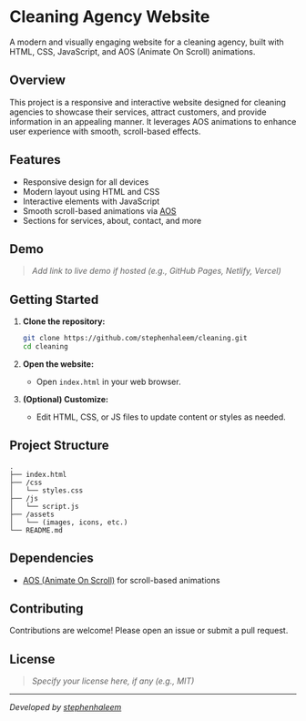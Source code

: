 # Cleaning Agency Website

A modern and visually engaging website for a cleaning agency, built with HTML, CSS, JavaScript, and AOS (Animate On Scroll) animations.

## Overview

This project is a responsive and interactive website designed for cleaning agencies to showcase their services, attract customers, and provide information in an appealing manner. It leverages AOS animations to enhance user experience with smooth, scroll-based effects.

## Features

- Responsive design for all devices
- Modern layout using HTML and CSS
- Interactive elements with JavaScript
- Smooth scroll-based animations via [AOS](https://michalsnik.github.io/aos/)
- Sections for services, about, contact, and more

## Demo

> _Add link to live demo if hosted (e.g., GitHub Pages, Netlify, Vercel)_

## Getting Started

1. **Clone the repository:**
   ```bash
   git clone https://github.com/stephenhaleem/cleaning.git
   cd cleaning
   ```

2. **Open the website:**
   - Open `index.html` in your web browser.

3. **(Optional) Customize:**
   - Edit HTML, CSS, or JS files to update content or styles as needed.

## Project Structure

```
.
├── index.html
├── /css
│   └── styles.css
├── /js
│   └── script.js
├── /assets
│   └── (images, icons, etc.)
└── README.md
```

## Dependencies

- [AOS (Animate On Scroll)](https://michalsnik.github.io/aos/) for scroll-based animations

## Contributing

Contributions are welcome! Please open an issue or submit a pull request.

## License

> _Specify your license here, if any (e.g., MIT)_

---

_Developed by [stephenhaleem](https://github.com/stephenhaleem)_
